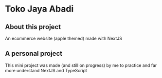 # Toko Jaya Abadi

## About this project

An ecommerce website (apple themed) made with NextJS

## A personal project

This mini project was made (and still on progress) by me to practice and far more understand NextJS and TypeScript
